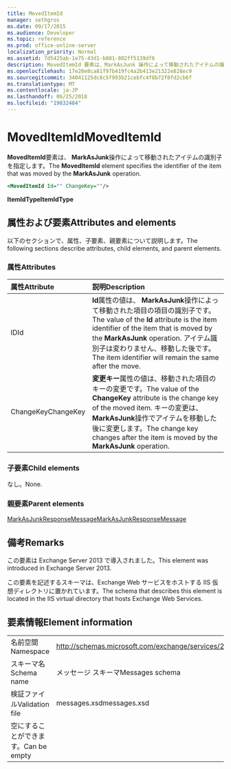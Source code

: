 ```yaml
---
title: MovedItemId
manager: sethgros
ms.date: 09/17/2015
ms.audience: Developer
ms.topic: reference
ms.prod: office-online-server
localization_priority: Normal
ms.assetid: 7d5425ab-1e75-43d1-b801-802ff5139df6
description: MovedItemId 要素は、MarkAsJunk 操作によって移動されたアイテムの識別子を指定します。
ms.openlocfilehash: 17e20e8ca81f97b419fc4a2b413e21322e828ec9
ms.sourcegitcommit: 34041125dc8c5f993b21cebfc4f8b72f0fd2cb6f
ms.translationtype: MT
ms.contentlocale: ja-JP
ms.lasthandoff: 06/25/2018
ms.locfileid: "19832484"
---
```

# <a name="moveditemid"></a><span data-ttu-id="db037-103">MovedItemId</span><span class="sxs-lookup"><span data-stu-id="db037-103">MovedItemId</span></span>

<span data-ttu-id="db037-104">**MovedItemId**要素は、 **MarkAsJunk**操作によって移動されたアイテムの識別子を指定します。</span><span class="sxs-lookup"><span data-stu-id="db037-104">The **MovedItemId** element specifies the identifier of the item that was moved by the **MarkAsJunk** operation.</span></span> 
  
```XML
<MovedItemId Id="" ChangeKey=""/>
```

 <span data-ttu-id="db037-105">**ItemIdType**</span><span class="sxs-lookup"><span data-stu-id="db037-105">**ItemIdType**</span></span>
## <a name="attributes-and-elements"></a><span data-ttu-id="db037-106">属性および要素</span><span class="sxs-lookup"><span data-stu-id="db037-106">Attributes and elements</span></span>

<span data-ttu-id="db037-107">以下のセクションで、属性、子要素、親要素について説明します。</span><span class="sxs-lookup"><span data-stu-id="db037-107">The following sections describe attributes, child elements, and parent elements.</span></span>
  
### <a name="attributes"></a><span data-ttu-id="db037-108">属性</span><span class="sxs-lookup"><span data-stu-id="db037-108">Attributes</span></span>

|<span data-ttu-id="db037-109">**属性**</span><span class="sxs-lookup"><span data-stu-id="db037-109">**Attribute**</span></span>|<span data-ttu-id="db037-110">**説明**</span><span class="sxs-lookup"><span data-stu-id="db037-110">**Description**</span></span>|
|:-----|:-----|
|<span data-ttu-id="db037-111">ID</span><span class="sxs-lookup"><span data-stu-id="db037-111">Id</span></span>  <br/> |<span data-ttu-id="db037-112">**Id**属性の値は、 **MarkAsJunk**操作によって移動された項目の項目の識別子です。</span><span class="sxs-lookup"><span data-stu-id="db037-112">The value of the **Id** attribute is the item identifier of the item that is moved by the **MarkAsJunk** operation.</span></span> <span data-ttu-id="db037-113">アイテム識別子は変わりません、移動した後です。</span><span class="sxs-lookup"><span data-stu-id="db037-113">The item identifier will remain the same after the move.</span></span>  <br/> |
|<span data-ttu-id="db037-114">ChangeKey</span><span class="sxs-lookup"><span data-stu-id="db037-114">ChangeKey</span></span>  <br/> |<span data-ttu-id="db037-115">**変更キー**属性の値は、移動された項目のキーの変更です。</span><span class="sxs-lookup"><span data-stu-id="db037-115">The value of the **ChangeKey** attribute is the change key of the moved item.</span></span> <span data-ttu-id="db037-116">キーの変更は、 **MarkAsJunk**操作でアイテムを移動した後に変更します。</span><span class="sxs-lookup"><span data-stu-id="db037-116">The change key changes after the item is moved by the **MarkAsJunk** operation.</span></span>  <br/> |
   
### <a name="child-elements"></a><span data-ttu-id="db037-117">子要素</span><span class="sxs-lookup"><span data-stu-id="db037-117">Child elements</span></span>

<span data-ttu-id="db037-118">なし。</span><span class="sxs-lookup"><span data-stu-id="db037-118">None.</span></span>
  
### <a name="parent-elements"></a><span data-ttu-id="db037-119">親要素</span><span class="sxs-lookup"><span data-stu-id="db037-119">Parent elements</span></span>

[<span data-ttu-id="db037-120">MarkAsJunkResponseMessage</span><span class="sxs-lookup"><span data-stu-id="db037-120">MarkAsJunkResponseMessage</span></span>](markasjunkresponsemessage.md)
  
## <a name="remarks"></a><span data-ttu-id="db037-121">備考</span><span class="sxs-lookup"><span data-stu-id="db037-121">Remarks</span></span>

<span data-ttu-id="db037-122">この要素は Exchange Server 2013 で導入されました。</span><span class="sxs-lookup"><span data-stu-id="db037-122">This element was introduced in Exchange Server 2013.</span></span>
  
<span data-ttu-id="db037-123">この要素を記述するスキーマは、Exchange Web サービスをホストする IIS 仮想ディレクトリに置かれています。</span><span class="sxs-lookup"><span data-stu-id="db037-123">The schema that describes this element is located in the IIS virtual directory that hosts Exchange Web Services.</span></span>
  
## <a name="element-information"></a><span data-ttu-id="db037-124">要素情報</span><span class="sxs-lookup"><span data-stu-id="db037-124">Element information</span></span>

|||
|:-----|:-----|
|<span data-ttu-id="db037-125">名前空間</span><span class="sxs-lookup"><span data-stu-id="db037-125">Namespace</span></span>  <br/> |http://schemas.microsoft.com/exchange/services/2006/messages  <br/> |
|<span data-ttu-id="db037-126">スキーマ名</span><span class="sxs-lookup"><span data-stu-id="db037-126">Schema name</span></span>  <br/> |<span data-ttu-id="db037-127">メッセージ スキーマ</span><span class="sxs-lookup"><span data-stu-id="db037-127">Messages schema</span></span>  <br/> |
|<span data-ttu-id="db037-128">検証ファイル</span><span class="sxs-lookup"><span data-stu-id="db037-128">Validation file</span></span>  <br/> |<span data-ttu-id="db037-129">messages.xsd</span><span class="sxs-lookup"><span data-stu-id="db037-129">messages.xsd</span></span>  <br/> |
|<span data-ttu-id="db037-130">空にすることができます。</span><span class="sxs-lookup"><span data-stu-id="db037-130">Can be empty</span></span>  <br/> ||
   

